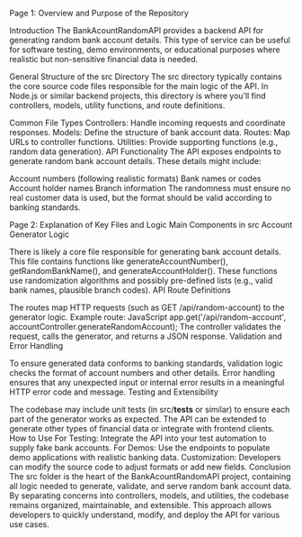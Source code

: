 Page 1: Overview and Purpose of the Repository

Introduction
The BankAcountRandomAPI provides a backend API for generating random bank account details. This type of service can be useful 
for software testing, demo environments, or educational purposes where realistic but non-sensitive financial data is needed.

General Structure of the src Directory
The src directory typically contains the core source code files responsible for the main logic of the API. In Node.js or similar backend projects, this directory 
is where you’ll find controllers, models, utility functions, and route definitions.

Common File Types
Controllers: Handle incoming requests and coordinate responses.
Models: Define the structure of bank account data.
Routes: Map URLs to controller functions.
Utilities: Provide supporting functions (e.g., random data generation).
API Functionality
The API exposes endpoints to generate random bank account details. These details might include:

Account numbers (following realistic formats)
Bank names or codes
Account holder names
Branch information
The randomness must ensure no real customer data is used, but the format should be valid according to banking standards.

Page 2: Explanation of Key Files and Logic
Main Components in src
Account Generator Logic

There is likely a core file responsible for generating bank account details. This file contains functions like generateAccountNumber(), 
getRandomBankName(), and generateAccountHolder().
These functions use randomization algorithms and possibly pre-defined lists (e.g., valid bank names, plausible branch codes).
API Route Definitions

The routes map HTTP requests (such as GET /api/random-account) to the generator logic.
Example route:
JavaScript
app.get('/api/random-account', accountController.generateRandomAccount);
The controller validates the request, calls the generator, and returns a JSON response.
Validation and Error Handling

To ensure generated data conforms to banking standards, validation logic checks the format of account numbers and other details.
Error handling ensures that any unexpected input or internal error results in a meaningful HTTP error code and message.
Testing and Extensibility

The codebase may include unit tests (in src/__tests__ or similar) to ensure each part of the generator works as expected.
The API can be extended to generate other types of financial data or integrate with frontend clients.
How to Use
For Testing: Integrate the API into your test automation to supply fake bank accounts.
For Demos: Use the endpoints to populate demo applications with realistic banking data.
Customization: Developers can modify the source code to adjust formats or add new fields.
Conclusion
The src folder is the heart of the BankAcountRandomAPI project, containing all logic needed to generate, validate, and serve random bank account data. By separating concerns into controllers, models, and utilities, the codebase remains organized, maintainable, and extensible. This approach allows developers to quickly understand, modify, and deploy the API for various use cases.
